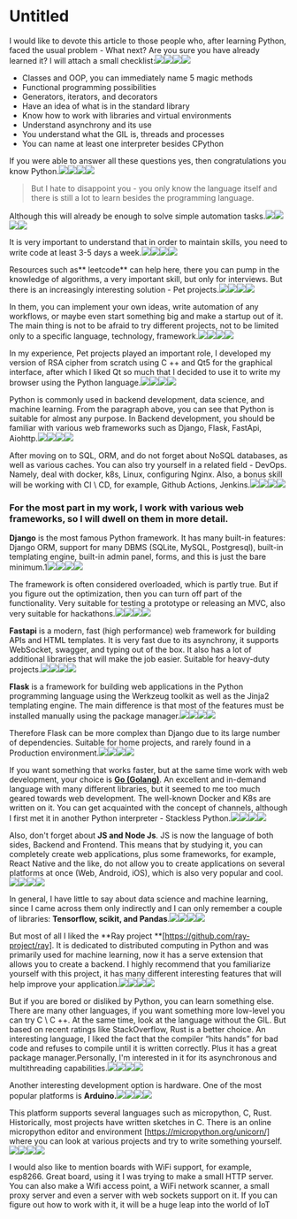 # Untitled

I would like to devote this article to those people who, after learning Python, faced the usual problem - What next? Are you sure you have already learned it? I will attach a small checklist:![](https://hackernoon.com/emojis/heart.png)![](https://hackernoon.com/emojis/light.png)![](https://hackernoon.com/emojis/money.png)![](https://hackernoon.com/emojis/thumbs-down.png)

-   Classes and OOP, you can immediately name 5 magic methods
-   Functional programming possibilities
-   Generators, iterators, and decorators
-   Have an idea of what is in the standard library
-   Know how to work with libraries and virtual environments
-   Understand asynchrony and its use
-   You understand what the GIL is, threads and processes
-   You can name at least one interpreter besides CPython

If you were able to answer all these questions yes, then congratulations you know Python.![](https://hackernoon.com/emojis/heart.png)![](https://hackernoon.com/emojis/light.png)![](https://hackernoon.com/emojis/money.png)![](https://hackernoon.com/emojis/thumbs-down.png)

> But I hate to disappoint you - you only know the language itself and there is still a lot to learn besides the programming language.

Although this will already be enough to solve simple automation tasks.![](https://hackernoon.com/emojis/heart.png)![](https://hackernoon.com/emojis/light.png)![](https://hackernoon.com/emojis/money.png)![](https://hackernoon.com/emojis/thumbs-down.png)

It is very important to understand that in order to maintain skills, you need to write code at least 3-5 days a week.![](https://hackernoon.com/emojis/heart.png)![](https://hackernoon.com/emojis/light.png)![](https://hackernoon.com/emojis/money.png)![](https://hackernoon.com/emojis/thumbs-down.png)

Resources such as\*\* leetcode\*\* can help here, there you can pump in the knowledge of algorithms, a very important skill, but only for interviews. But there is an increasingly interesting solution - Pet projects.![](https://hackernoon.com/emojis/heart.png)![](https://hackernoon.com/emojis/light.png)![](https://hackernoon.com/emojis/money.png)![](https://hackernoon.com/emojis/thumbs-down.png)

In them, you can implement your own ideas, write automation of any workflows, or maybe even start something big and make a startup out of it. The main thing is not to be afraid to try different projects, not to be limited only to a specific language, technology, framework.![](https://hackernoon.com/emojis/heart.png)![](https://hackernoon.com/emojis/light.png)![](https://hackernoon.com/emojis/money.png)![](https://hackernoon.com/emojis/thumbs-down.png)

In my experience, Pet projects played an important role, I developed my version of RSA cipher from scratch using C ++ and Qt5 for the graphical interface, after which I liked Qt so much that I decided to use it to write my browser using the Python language.![](https://hackernoon.com/emojis/heart.png)![](https://hackernoon.com/emojis/light.png)![](https://hackernoon.com/emojis/money.png)![](https://hackernoon.com/emojis/thumbs-down.png)

Python is commonly used in backend development, data science, and machine learning. From the paragraph above, you can see that Python is suitable for almost any purpose. In Backend development, you should be familiar with various web frameworks such as Django, Flask, FastApi, Aiohttp.![](https://hackernoon.com/emojis/heart.png)![](https://hackernoon.com/emojis/light.png)![](https://hackernoon.com/emojis/money.png)![](https://hackernoon.com/emojis/thumbs-down.png)

After moving on to SQL, ORM, and do not forget about NoSQL databases, as well as various caches. You can also try yourself in a related field - DevOps. Namely, deal with docker, k8s, Linux, configuring Nginx. Also, a bonus skill will be working with CI \ CD, for example, Github Actions, Jenkins.![](https://hackernoon.com/emojis/heart.png)![](https://hackernoon.com/emojis/light.png)![](https://hackernoon.com/emojis/money.png)![](https://hackernoon.com/emojis/thumbs-down.png)

### For the most part in my work, I work with various web frameworks, so I will dwell on them in more detail.

**Django** is the most famous Python framework. It has many built-in features: Django ORM, support for many DBMS (SQLite, MySQL, Postgresql), built-in templating engine, built-in admin panel, forms, and this is just the bare minimum.1![](https://hackernoon.com/emojis/heart.png)![](https://hackernoon.com/emojis/light.png)![](https://hackernoon.com/emojis/money.png)![](https://hackernoon.com/emojis/thumbs-down.png)

The framework is often considered overloaded, which is partly true. But if you figure out the optimization, then you can turn off part of the functionality. Very suitable for testing a prototype or releasing an MVC, also very suitable for hackathons.![](https://hackernoon.com/emojis/heart.png)![](https://hackernoon.com/emojis/light.png)![](https://hackernoon.com/emojis/money.png)![](https://hackernoon.com/emojis/thumbs-down.png)

**Fastapi** is a modern, fast (high performance) web framework for building APIs and HTML templates. It is very fast due to its asynchrony, it supports WebSocket, swagger, and typing out of the box. It also has a lot of additional libraries that will make the job easier. Suitable for heavy-duty projects.![](https://hackernoon.com/emojis/heart.png)![](https://hackernoon.com/emojis/light.png)![](https://hackernoon.com/emojis/money.png)![](https://hackernoon.com/emojis/thumbs-down.png)

**Flask** is a framework for building web applications in the Python programming language using the Werkzeug toolkit as well as the Jinja2 templating engine. The main difference is that most of the features must be installed manually using the package manager.![](https://hackernoon.com/emojis/heart.png)![](https://hackernoon.com/emojis/light.png)![](https://hackernoon.com/emojis/money.png)![](https://hackernoon.com/emojis/thumbs-down.png)

Therefore Flask can be more complex than Django due to its large number of dependencies. Suitable for home projects, and rarely found in a Production environment.![](https://hackernoon.com/emojis/heart.png)![](https://hackernoon.com/emojis/light.png)![](https://hackernoon.com/emojis/money.png)![](https://hackernoon.com/emojis/thumbs-down.png)

If you want something that works faster, but at the same time work with web development, your choice is [**Go (Golang)**](https://hackernoon.com/tagged/golang?ref=hackernoon.com). An excellent and in-demand language with many different libraries, but it seemed to me too much geared towards web development. The well-known Docker and K8s are written on it. You can get acquainted with the concept of channels, although I first met it in another Python interpreter - Stackless Python.![](https://hackernoon.com/emojis/heart.png)![](https://hackernoon.com/emojis/light.png)![](https://hackernoon.com/emojis/money.png)![](https://hackernoon.com/emojis/thumbs-down.png)

Also, don't forget about **JS and Node Js**. JS is now the language of both sides, Backend and Frontend. This means that by studying it, you can completely create web applications, plus some frameworks, for example, React Native and the like, do not allow you to create applications on several platforms at once (Web, Android, iOS), which is also very popular and cool.![](https://hackernoon.com/emojis/heart.png)![](https://hackernoon.com/emojis/light.png)![](https://hackernoon.com/emojis/money.png)![](https://hackernoon.com/emojis/thumbs-down.png)

In general, I have little to say about data science and machine learning, since I came across them only indirectly and I can only remember a couple of libraries: **Tensorflow, scikit, and Pandas**.![](https://hackernoon.com/emojis/heart.png)![](https://hackernoon.com/emojis/light.png)![](https://hackernoon.com/emojis/money.png)![](https://hackernoon.com/emojis/thumbs-down.png)

But most of all I liked the \*\*Ray project \*\*\[https://github.com/ray-project/ray]. It is dedicated to distributed computing in Python and was primarily used for machine learning, now it has a serve extension that allows you to create a backend. I highly recommend that you familiarize yourself with this project, it has many different interesting features that will help improve your application.![](https://hackernoon.com/emojis/heart.png)![](https://hackernoon.com/emojis/light.png)![](https://hackernoon.com/emojis/money.png)![](https://hackernoon.com/emojis/thumbs-down.png)

But if you are bored or disliked by Python, you can learn something else. There are many other languages, if you want something more low-level you can try C \ C ++. At the same time, look at the language without the GIL. But based on recent ratings like StackOverflow, Rust is a better choice. An interesting language, I liked the fact that the compiler “hits hands” for bad code and refuses to compile until it is written correctly. Plus it has a great package manager.Personally, I'm interested in it for its asynchronous and multithreading capabilities.![](https://hackernoon.com/emojis/heart.png)![](https://hackernoon.com/emojis/light.png)![](https://hackernoon.com/emojis/money.png)![](https://hackernoon.com/emojis/thumbs-down.png)

Another interesting development option is hardware. One of the most popular platforms is **Arduino.**![](https://hackernoon.com/emojis/heart.png)![](https://hackernoon.com/emojis/light.png)![](https://hackernoon.com/emojis/money.png)![](https://hackernoon.com/emojis/thumbs-down.png)

This platform supports several languages ​​such as micropython, C, Rust. Historically, most projects have written sketches in C. There is an online micropython editor and environment \[https://micropython.org/unicorn/] where you can look at various projects and try to write something yourself.![](https://hackernoon.com/emojis/heart.png)![](https://hackernoon.com/emojis/light.png)![](https://hackernoon.com/emojis/money.png)![](https://hackernoon.com/emojis/thumbs-down.png)

I would also like to mention boards with WiFi support, for example, esp8266. Great board, using it I was trying to make a small HTTP server. You can also make a Wifi access point, a WiFi network scanner, a small proxy server and even a server with web sockets support on it. If you can figure out how to work with it, it will be a huge leap into the world of IoT
